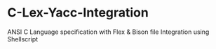 # C-Lex-Yacc-Integration
ANSI C Language specification with Flex & Bison file Integration using Shellscript  
